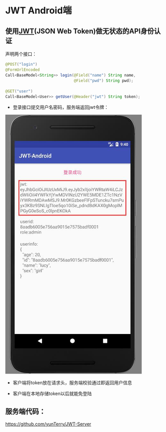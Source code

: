 
# JWT Android端

## 使用[JWT](https://jwt.io/)(JSON Web Token)做无状态的API身份认证

声明两个接口：

```java
@POST("login")
@FormUrlEncoded
Call<BaseModel<String>> login(@Field("name") String name,
                              @Field("pwd") String pwd);

@GET("user")
Call<BaseModel<User>> getUser(@Header("jwt") String token);
```

+ 登录接口提交用户名密码，服务端返回jwt令牌：

![](img/1.jpg)

+ 客户端将token放在请求头，服务端校验通过即返回用户信息

+ 客户端在本地存储token以后就能免登陆

## 服务端代码：

https://github.com/yunTerry/JWT-Server